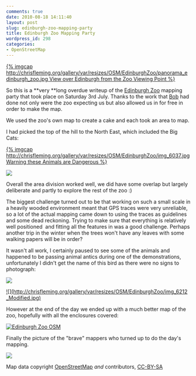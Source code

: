 ```yaml
---
comments: true
date: 2010-08-18 14:11:40
layout: post
slug: edinburgh-zoo-mapping-party
title: Edinburgh Zoo Mapping Party
wordpress_id: 298
categories:
- OpenStreetMap
---
```


[{% imgcap http://chrisfleming.org/gallery/var/resizes/OSM/EdinburghZoo/panorama_edinburgh_zoo.jpg View over Edinburgh from the Zoo Viewing Point %}](http://www.chrisfleming.org/gallery/OSM/EdinburghZoo/panorama_edinburgh_zoo )

So this is a **very **long overdue writeup of the [Edinburgh Zoo](http://www.edinburghzoo.org.uk/) mapping party that took place on Saturday 3rd July. Thanks to the work that [Bob](http://wiki.openstreetmap.org/wiki/User:Central_America) had done not only were the zoo expecting us but also allowed us in for free in order to make the map.

We used the zoo's own map to create a cake and each took an area to map.

I had picked the top of the hill to the North East, which included the Big Cats:

[{% imgcap http://chrisfleming.org/gallery/var/resizes/OSM/EdinburghZoo/img_6037.jpg Warning these Animals are Dangerous %}](http://www.chrisfleming.org/gallery2/v/OSM/EdinburghZoo/img_6037.jpg.html)

[![](http://chrisfleming.org/gallery/var/resizes/OSM/EdinburghZoo/img_6040%20_Modified.jpg)](http://www.chrisfleming.org/gallery2/v/OSM/EdinburghhZoo/img_6040+_Modified_.jpg.html)

Overall the area division worked well, we did have some overlap but largely deliberate and partly to explore the rest of the zoo :)

The biggest challenge turned out to be that working on such a small scale in a heavily wooded environment meant that GPS traces were very unreliable, so a lot of the actual mapping came down to using the traces as guidelines and some dead reckoning. Trying to make sure that everything is relatively well positioned  and fitting all the features in was a good challenge. Perhaps another trip in the winter when the trees won't have any leaves with some walking papers will be in order?

It wasn't all work, I certainly paused to see some of the animals and happened to be passing animal antics during one of the demonstrations, unfortunately I didn't get the name of this bird as there were no signs to photograph:

[![](http://chrisfleming.org/gallery/var/resizes/OSM/EdinburghZoo/img_6194.jpg)](http://www.chrisfleming.org/gallery2/v/OSM/EdinburghZoo/img_6212+_Modified_.jpg.html)

[![](http://chrisfleming.org/gallery/var/resizes/OSM/EdinburghZoo/img_6212 _Modified.jpg)](http://www.chrisfleming.org/gallery2/v/OSM/EdinburghZoo/img_6194.jpg.html)

However at the end of the day we ended up with a much better map of the zoo, hopefully with all the enclosures covered:

[![Edinburgh Zoo OSM](http://chrisfleming.org/post-assets/2010-08-18-edinburgh-zoo-mapping-party/EdinburghZoo.png)](http://www.openstreetmap.org/?lat=55.945504&lon=-3.268237&zoom=18&layers=M)

Finally the picture of the "brave" mappers who turned up to do the day's mapping.

![](http://www.chrisfleming.org/gallery/var/resizes/OSM/EdinburghZoo/img_6269.jpg)

Map data copyright [OpenStreetMap](http://www.openstreetmap.org/) _and_ contributors, [CC-BY-SA](http://creativecommons.org/licenses/by-sa/2.0/)
